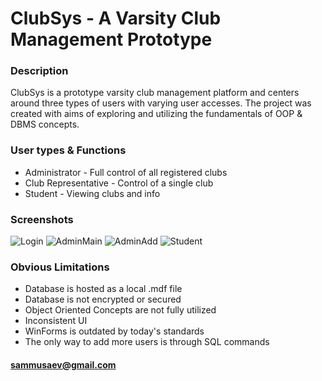 # ClubSys - A Varsity Club Management Prototype 

### Description
ClubSys is a prototype varsity club management platform  and centers around three types of users with varying user accesses. The project was created with aims of exploring and utilizing the fundamentals of OOP & DBMS concepts.  

### User types & Functions
  - Administrator - Full control of all registered clubs
  - Club Representative - Control of a single club
  - Student - Viewing clubs and info

### Screenshots
![Login](https://imgur.com/BGHKzOn.png)
![AdminMain](https://i.imgur.com/46mS0Ez.png)
![AdminAdd](https://i.imgur.com/mfvtgoU.png)
![Student](https://imgur.com/aovc5d5.png)


### Obvious Limitations
 - Database is hosted as a local .mdf file
 - Database is not encrypted or secured
 - Object Oriented Concepts are not fully utilized
 - Inconsistent UI
 - WinForms is outdated by today's standards
 - The only way to add more users is through SQL commands

#### sammusaev@gmail.com
